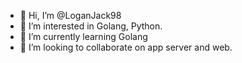 - 👋 Hi, I’m @LoganJack98
- 👀 I’m interested in Golang, Python.
- 🌱 I’m currently learning Golang
- 💞️ I’m looking to collaborate on app server and web.

<!---
LoganJack98/LoganJack98 is a ✨ special ✨ repository because its `README.md` (this file) appears on your GitHub profile.
You can click the Preview link to take a look at your changes.
--->
